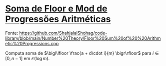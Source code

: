 # [Soma de Floor e Mod de Progressões Aritméticas](floor_and_mod_sum_of_arithmetic_progressions.cpp)

Fonte: https://github.com/ShahjalalShohag/code-library/blob/main/Number%20Theory/Floor%20Sum%20of%20%20Arithmetic%20Progressions.cpp

Computa soma de $\bigl\lfloor \frac{a + d\cdot i}{m} \bigr\rfloor$ para $i \in [0, n-1]$ em $\mathcal{O}(\log{m})$.
